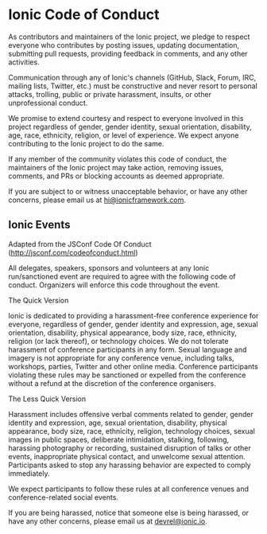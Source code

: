 # Ionic Code of Conduct

As contributors and maintainers of the Ionic project, we pledge to respect everyone who contributes by posting issues, updating documentation, submitting pull requests, providing feedback in comments, and any other activities.

Communication through any of Ionic's channels (GitHub, Slack, Forum, IRC, mailing lists, Twitter, etc.) must be constructive and never resort to personal attacks, trolling, public or private harassment, insults, or other unprofessional conduct.

We promise to extend courtesy and respect to everyone involved in this project regardless of gender, gender identity, sexual orientation, disability, age, race, ethnicity, religion, or level of experience. We expect anyone contributing to the Ionic project to do the same.

If any member of the community violates this code of conduct, the maintainers of the Ionic project may take action, removing issues, comments, and PRs or blocking accounts as deemed appropriate.


If you are subject to or witness unacceptable behavior, or have any other concerns, please email us at [hi@ionicframework.com](mailto:hi@ionicframework.com).


## Ionic Events

Adapted from the JSConf Code Of Conduct (http://jsconf.com/codeofconduct.html)

All delegates, speakers, sponsors and volunteers at any Ionic run/sanctioned event are required to agree with the following code of conduct. Organizers will enforce this code throughout the event.

The Quick Version

Ionic is dedicated to providing a harassment-free conference experience for everyone, regardless of gender, gender identity and expression, age, sexual orientation, disability, physical appearance, body size, race, ethnicity, religion (or lack thereof), or technology choices. We do not tolerate harassment of conference participants in any form. Sexual language and imagery is not appropriate for any conference venue, including talks, workshops, parties, Twitter and other online media. Conference participants violating these rules may be sanctioned or expelled from the conference without a refund at the discretion of the conference organisers.

The Less Quick Version

Harassment includes offensive verbal comments related to gender, gender identity and expression, age, sexual orientation, disability, physical appearance, body size, race, ethnicity, religion, technology choices, sexual images in public spaces, deliberate intimidation, stalking, following, harassing photography or recording, sustained disruption of talks or other events, inappropriate physical contact, and unwelcome sexual attention.
Participants asked to stop any harassing behavior are expected to comply immediately.

We expect participants to follow these rules at all conference venues and conference-related social events.

If you are being harassed, notice that someone else is being harassed, or have any other concerns, please email us at [devrel@ionic.io](mailto:devrel@ionic.io).


